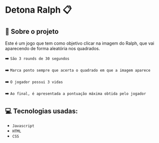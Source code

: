 #  Detona Ralph   :clipboard:

## :rocket: Sobre o projeto

Este é um jogo que tem como objetivo clicar na imagem do Ralph, que vai aparecendo de forma aleatória nos quadrados. 

 :arrow_right:  `São 3 rounds de 30 segundos`
 
 :arrow_right:  `Marca ponto sempre que acerta o quadrado em que a imagem aparece`
 
 :arrow_right:  `O jogador possui 3 vidas`
 
 :arrow_right:  `Ao final, é apresentada a pontuação máxima obtida pelo jogador`

## :computer: Tecnologias usadas:

- `Javascript`
- `HTML`
- `CSS`
